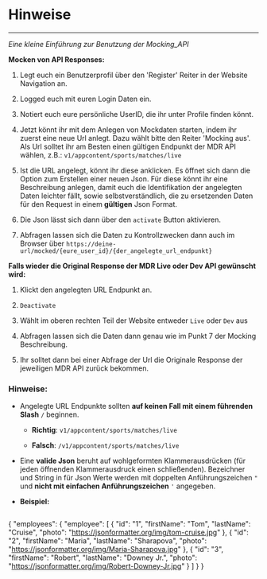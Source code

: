# Hinweise
---
*Eine kleine Einführung zur Benutzung der Mocking_API*


**Mocken von API Responses:**

1. Legt euch ein Benutzerprofil über den 'Register' Reiter in der Website Navigation an.

2. Logged euch mit euren Login Daten ein.

3. Notiert euch eure persönliche UserID, die ihr unter Profile finden könnt.

4. Jetzt könnt ihr mit dem Anlegen von Mockdaten starten, indem ihr zuerst eine neue Url anlegt. Dazu wählt bitte den Reiter 'Mocking aus'. Als Url solltet ihr am Besten einen gültigen Endpunkt der MDR API wählen, z.B.: ``v1/appcontent/sports/matches/live``

5. Ist die URL angelegt, könnt ihr diese anklicken. Es öffnet sich dann die Option zum Erstellen einer neuen Json. Für diese könnt ihr eine Beschreibung anlegen, damit euch die Identifikation der angelegten Daten leichter fällt, sowie selbstverständlich, die zu ersetzenden Daten für den Request in einem **gültigen** Json Format.

6. Die Json lässt sich dann über den ``activate`` Button aktivieren.

7. Abfragen lassen sich die Daten zu Kontrollzwecken dann auch im Browser über ``https://deine-url/mocked/{eure_user_id}/{der_angelegte_url_endpunkt}``


**Falls wieder die Original Response der MDR Live oder Dev API gewünscht wird:**

1. Klickt den angelegten URL Endpunkt an.

2. ``Deactivate``

3. Wählt im oberen rechten Teil der Website entweder `Live` oder `Dev` aus

4. Abfragen lassen sich die Daten dann genau wie im Punkt 7 der Mocking Beschreibung.

5. Ihr solltet dann bei einer Abfrage der Url die Originale Response der jeweiligen MDR API zurück bekommen.


### Hinweise:
- Angelegte URL Endpunkte sollten **auf keinen Fall mit einem führenden Slash** ``/`` beginnen.
 
   - **Richtig**: `v1/appcontent/sports/matches/live` 
   
   - **Falsch**: `/v1/appcontent/sports/matches/live` 
   
- Eine **valide Json** beruht auf wohlgeformten Klammerausdrücken (für jeden öffnenden Klammerausdruck einen schließenden). Bezeichner und String in für Json Werte werden mit doppelten Anführungszeichen `"` und **nicht mit einfachen Anführungszeichen** `'` angegeben.
- **Beispiel:** 

   ````javascript
{
  "employees": {
    "employee": [
      {
        "id": "1",
        "firstName": "Tom",
        "lastName": "Cruise",
        "photo": "https://jsonformatter.org/img/tom-cruise.jpg"
      },
      {
        "id": "2",
        "firstName": "Maria",
        "lastName": "Sharapova",
        "photo": "https://jsonformatter.org/img/Maria-Sharapova.jpg"
      },
      {
        "id": "3",
        "firstName": "Robert",
        "lastName": "Downey Jr.",
        "photo": "https://jsonformatter.org/img/Robert-Downey-Jr.jpg"
      }
    ]
  }
}
   ````


